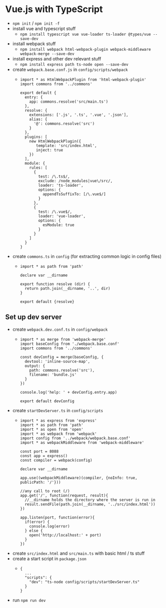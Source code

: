 # Vue.js with TypeScript

- `npm init` / `npm init -f`
- install vue and typescript stuff
  - `npm install typescript vue vue-loader ts-loader @types/vue --save-dev`
- install webpack stuff
  - `npm install webpack html-webpack-plugin webpack-middleware webpack-merge --save-dev`
- install express and other dev relevant stuff
  - `npm install express path ts-node open --save-dev`
- create `webpack.base.conf.js` in `config/scripts/webpack`
  - ```
    import * as HtmlWebpackPlugin from 'html-webpack-plugin'
    import commons from '../commons'

    export default {
      entry: {
        app: commons.resolve('src/main.ts')
      },
      resolve: {
        extensions: ['.js', '.ts', '.vue', '.json'],
        alias: {
          '@': commons.resolve('src')
        }
      },
      plugins: [
        new HtmlWebpackPlugin({
           template: 'src/index.html',
           inject: true
        })
      ],
      module: {
        rules: [
          {
            test: /\.ts$/,
            exclude: /node_modules|vue\/src/,
            loader: 'ts-loader',
            options: {
              appendTsSuffixTo: [/\.vue$/]
            }
          },
          {
            test: /\.vue$/,
            loader: 'vue-loader',
            options: {
              esModule: true
            }
          }
        ]
      }
    }
    ```
- create `commons.ts` in `config` (for extracting common logic in config files)
  - ```
    import * as path from 'path'

    declare var __dirname

    export function resolve (dir) {
      return path.join(__dirname, '..', dir)
    }

    export default {resolve}
    ```

## Set up dev server
- create `webpack.dev.conf.ts` in `config/webpack`
  - ```
    import * as merge from 'webpack-merge'
    import baseConfig from './webpack.base.conf'
    import commons from '../commons'

    const devConfig = merge(baseConfig, {
      devtool: 'inline-source-map',
      output: {
        path: commons.resolve('src'),
        filename: 'bundle.js'
      }
    })

    console.log('help: ' + devConfig.entry.app)

    export default devConfig
    ```
- create `startDevServer.ts` in `config/scripts`
  - ```
    import * as express from 'express'
    import * as path from 'path'
    import * as open from 'open'
    import * as webpack from 'webpack'
    import config from '../webpack/webpack.base.conf'
    import * as webpackMiddleware from 'webpack-middleware'

    const port = 8088
    const app = express()
    const compiler = webpack(config)

    declare var __dirname

    app.use((webpackMiddleware)(compiler, {noInfo: true, publicPath: '/'}))

    //any call to root (/)
    app.get('/', function(request, result){
      //__dirname holds the directory where the server is run in
      result.sendFile(path.join(__dirname, '../src/index.html'))
    })

    app.listen(port, function(error){
      if(error) {
        console.log(error)
      } else {
        open('http://localhost:' + port)
      }
    })
    ```
- create `src/index.html` and `src/main.ts` with basic html / ts stuff
- create a start script in `package.json`
  - ```
    {
      ...
      "scripts": {
        "dev": "ts-node config/scripts/startDevServer.ts"
      }
    }
    ```
- run `npm run dev`
